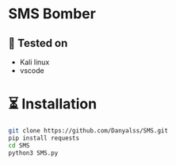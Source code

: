# SMS Bomber

## 🎨 Tested on
* Kali linux 
* vscode

# ⏳ Installation
```bash
git clone https://github.com/Danyalss/SMS.git
pip install requests
cd SMS
python3 SMS.py
```
